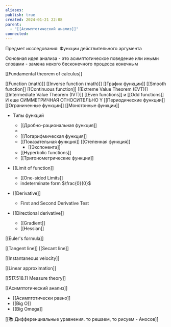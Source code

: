 ```yaml
---
aliases: 
publish: true
created: 2024-01-21 22:08
parent:
  - "[[Асимптотический анализ]]"
connected:
---
```


Предмет исследования: Функции действительного аргумента

Основная идея анализа - это асимптотическое поведение или иными словами - замена некого бесконечного процесса конечным

[[Fundamental theorem of calculus]]

[[Function (math)]]
	[[Inverse function (math)]]
[[График функции]]
[[Smooth function]]
	[[Continuous function]]
		[[Extreme Value Theorem (EVT)]]
		[[Intermediate Value Theorem (IVT)]]
[[Even functions]] и [[Odd functions]] И еще СИММЕТРИЧНАЯ ОТНОСИТЕЛЬНО Y
[[Периодические функции]]
[[Ограниченные функции]]
[[Монотонные функции]]
- Типы функций
	- [[Дробно-рациональная функция]]
	- 
	- [[Логарифмическая функция]]
	- [[Показательная функция]] [[Степенная функция]]
		- [[Экспонента]]
	- [[Hyperbolic functions]]
	- [[Тригонометрические функции]]

- [[Limit of function]]
	- [[One-sided Limits]]
	- indeterminate form $\frac{0}{0}$

- [[Derivative]]
	- First and Second Derivative Test
- [[Directional derivative]]
	- [[Gradient]]
	- [[Hessian]]


[[Euler's formula]]

[[Tangent line]]
[[Secant line]]

[[Instantaneous velocity]]

[[Linear approximation]]

[[517.518.11 Measure theory]]

[[Асимптотический анализ]]
- [[Асимптотически равно]]
- [[Big O]]
- [[Big Omega]]

[[📚 Дифференциальные уравнения. то решаем, то рисуем - Аносов]]